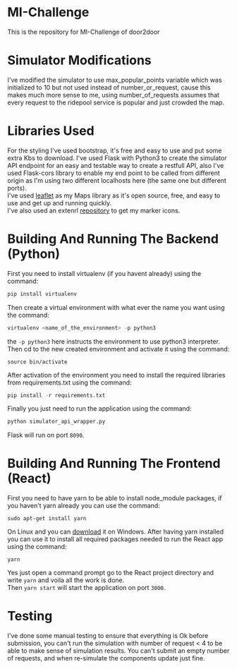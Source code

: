 # MI-Challenge
This is the repository for MI-Challenge of door2door

# Simulator Modifications
I've modified the simulator to use max_popular_points variable which was initialized to 10 but not used instead of number_or_request, cause this makes much more sense to me,
using number_of_requests assumes that every request to the ridepool service is popular and just crowded the map.

# Libraries Used
For the styling I've used bootstrap, it's free and easy to use and put some extra Kbs to download.
I've used Flask with Python3 to create the simulator API endpoint for an easy and testable way to create a restfull API,
also I've used Flask-cors library to enable my end point to be called from different origin as I'm using two different localhosts here (the same one but different ports).  
I've used [leaflet](https://leafletjs.com/index.html) as my Maps library as it's open source, free, and easy to use and get up and running quickly.  
I've also used an extenrl [repository](https://cdn.rawgit.com/pointhi/leaflet-color-markers) to get my marker icons.

# Building And Running The Backend (Python)
First you need to install virtualenv (if you havent already) using the command:
```python
pip install virtualenv
```
Then create a virtual environment with what ever the name you want using the command:
```python
virtualenv <name_of_the_environment> -p python3
```
the `-p python3` here instructs the environment to use python3 interpreter.
Then cd to the new created environment and activate it using the command:
```
source bin/activate
```
After activation of the environment you need to install the required libraries from requirements.txt using the command:
```python
pip install -r requirements.txt
```
Finally you just need to run the application using the command:
```python
python simulator_api_wrapper.py
```
Flask will run on port `8090`.

# Building And Running The Frontend (React)
First you need to have yarn to be able to install node_module packages, if you haven't yarn already you can use the command:
```
sudo apt-get install yarn
```
On Linux and you can [download](https://yarnpkg.com/en/) it on Windows.
After having yarn installed you can use it to install all required packages needed to run the React app using the command:   
```
yarn
```   
Yes just open a command prompt go to the React project directory and write `yarn` and voila all the work is done.   
Then `yarn start` will start the application on port `3000`.

# Testing
I've done some manual testing to ensure that everything is Ok before submission, you can't run the simulation with number of request &lt; 4 to be able to make sense of simulation results.
You can't submit an empty number of requests, and when re-simulate the components update just fine.


